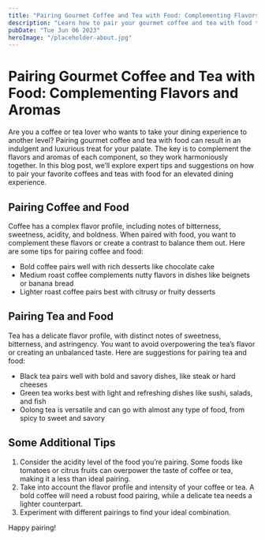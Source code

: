 ```yaml
---
title: "Pairing Gourmet Coffee and Tea with Food: Complementing Flavors and Aromas"
description: "Learn how to pair your gourmet coffee and tea with food to complement flavors and aromas for a luxurious and indulgent dining experience. Read on for expert tips and suggestions on how to elevate your meals!"
pubDate: "Tue Jun 06 2023"
heroImage: "/placeholder-about.jpg"
---
```


# Pairing Gourmet Coffee and Tea with Food: Complementing Flavors and Aromas

Are you a coffee or tea lover who wants to take your dining experience to another level? Pairing gourmet coffee and tea with food can result in an indulgent and luxurious treat for your palate. The key is to complement the flavors and aromas of each component, so they work harmoniously together. In this blog post, we’ll explore expert tips and suggestions on how to pair your favorite coffees and teas with food for an elevated dining experience.

## Pairing Coffee and Food

Coffee has a complex flavor profile, including notes of bitterness, sweetness, acidity, and boldness. When paired with food, you want to complement these flavors or create a contrast to balance them out. Here are some tips for pairing coffee and food:

- Bold coffee pairs well with rich desserts like chocolate cake
- Medium roast coffee complements nutty flavors in dishes like beignets or banana bread
- Lighter roast coffee pairs best with citrusy or fruity desserts

## Pairing Tea and Food

Tea has a delicate flavor profile, with distinct notes of sweetness, bitterness, and astringency. You want to avoid overpowering the tea’s flavor or creating an unbalanced taste. Here are suggestions for pairing tea and food:

- Black tea pairs well with bold and savory dishes, like steak or hard cheeses
- Green tea works best with light and refreshing dishes like sushi, salads, and fish
- Oolong tea is versatile and can go with almost any type of food, from spicy to sweet and savory

## Some Additional Tips

1. Consider the acidity level of the food you’re pairing. Some foods like tomatoes or citrus fruits can overpower the taste of coffee or tea, making it a less than ideal pairing.
2. Take into account the flavor profile and intensity of your coffee or tea. A bold coffee will need a robust food pairing, while a delicate tea needs a lighter counterpart.
3. Experiment with different pairings to find your ideal combination.

Happy pairing!